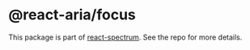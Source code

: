 # @react-aria/focus

This package is part of [react-spectrum](https://github.com/adobe/react-spectrum). See the repo for more details.
